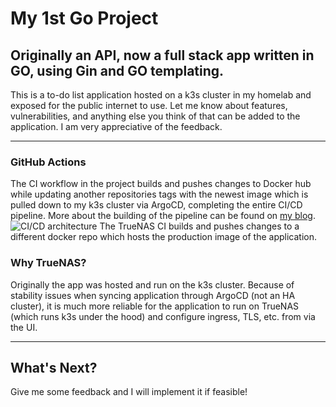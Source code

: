 # My 1st Go Project
Originally an API, now a full stack app written in GO, using Gin and GO templating. 
---
This is a to-do list application hosted on a k3s cluster in my homelab and exposed for the public internet to use. Let me know about features, vulnerabilities, and anything else you think of that can be added to the application. I am very appreciative of the feedback.

---
### GitHub Actions
The CI workflow in the project builds and pushes changes to Docker hub while updating another repositories tags with the newest image which is pulled down to my k3s cluster via ArgoCD, completing the entire CI/CD pipeline. More about the building of the pipeline can be found on [my blog](https://khenry.substack.com/p/the-hyperbolic-chamber-12182023).
![CI/CD architecture](https://github.com/kwehen/go-todo-api/assets/110314567/3b36f848-8874-49c6-94f6-fce4b2f99236)
The TrueNAS CI builds and pushes changes to a different docker repo which hosts the production image of the application.

### Why TrueNAS? 
Originally the app was hosted and run on the k3s cluster. Because of stability issues when syncing application through ArgoCD (not an HA cluster), it is much more reliable for the application to run on TrueNAS (which runs k3s under the hood) and configure ingress, TLS, etc. from via the UI. 

---
## What's Next?
Give me some feedback and I will implement it if feasible! 
